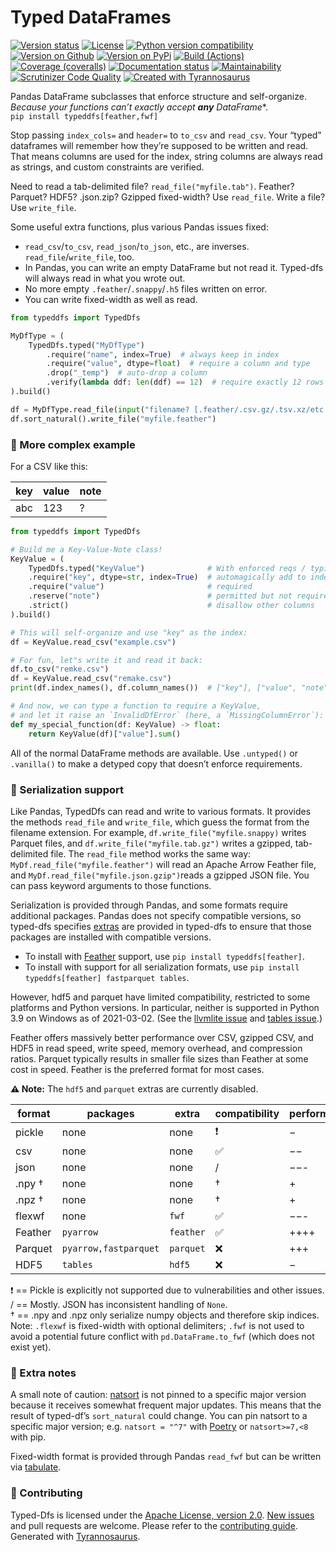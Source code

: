 # Typed DataFrames

[![Version status](https://img.shields.io/pypi/status/typeddfs?label=status)](https://pypi.org/project/typeddfs)
[![License](https://img.shields.io/badge/License-Apache%202.0-blue.svg)](https://opensource.org/licenses/Apache-2.0)
[![Python version compatibility](https://img.shields.io/pypi/pyversions/typeddfs?label=Python)](https://pypi.org/project/typeddfs)
[![Version on Github](https://img.shields.io/github/v/release/dmyersturnbull/typed-dfs?include_prereleases&label=GitHub)](https://github.com/dmyersturnbull/typed-dfs/releases)
[![Version on PyPi](https://img.shields.io/pypi/v/typeddfs?label=PyPi)](https://pypi.org/project/typeddfs)
[![Build (Actions)](https://img.shields.io/github/workflow/status/dmyersturnbull/typed-dfs/Build%20&%20test?label=Tests)](https://github.com/dmyersturnbull/typed-dfs/actions)
[![Coverage (coveralls)](https://coveralls.io/repos/github/dmyersturnbull/typed-dfs/badge.svg?branch=main&service=github)](https://coveralls.io/github/dmyersturnbull/typed-dfs?branch=main)
[![Documentation status](https://readthedocs.org/projects/typed-dfs/badge)](https://typed-dfs.readthedocs.io/en/stable/)
[![Maintainability](https://api.codeclimate.com/v1/badges/6b804351b6ba5e7694af/maintainability)](https://codeclimate.com/github/dmyersturnbull/typed-dfs/maintainability)
[![Scrutinizer Code Quality](https://scrutinizer-ci.com/g/dmyersturnbull/typed-dfs/badges/quality-score.png?b=main)](https://scrutinizer-ci.com/g/dmyersturnbull/typed-dfs/?branch=main)
[![Created with Tyrannosaurus](https://img.shields.io/badge/Created_with-Tyrannosaurus-0000ff.svg)](https://github.com/dmyersturnbull/tyrannosaurus)


Pandas DataFrame subclasses that enforce structure and self-organize.  
*Because your functions can’t exactly accept **any**  DataFrame**.  
`pip install typeddfs[feather,fwf]`

Stop passing `index_cols=` and `header=` to `to_csv` and `read_csv`.
Your “typed” dataframes will remember how they’re supposed to be written and read.
That means columns are used for the index, string columns are always read as strings,
and custom constraints are verified.

Need to read a tab-delimited file? `read_file("myfile.tab")`.
Feather? Parquet? HDF5? .json.zip? Gzipped fixed-width?
Use `read_file`. Write a file? Use `write_file`.

Some useful extra functions, plus various Pandas issues fixed:
- `read_csv`/`to_csv`,  `read_json`/`to_json`, etc., are inverses.
  `read_file`/`write_file`, too.
- In Pandas, you can write an empty DataFrame but not read it.
  Typed-dfs will always read in what you wrote out.
- No more empty `.feather`/`.snappy`/`.h5` files written on error.
- You can write fixed-width as well as read.


```python
from typeddfs import TypedDfs

MyDfType = (
    TypedDfs.typed("MyDfType")
        .require("name", index=True)  # always keep in index
        .require("value", dtype=float)  # require a column and type
        .drop("_temp")  # auto-drop a column
        .verify(lambda ddf: len(ddf) == 12)  # require exactly 12 rows
).build()

df = MyDfType.read_file(input("filename? [.feather/.csv.gz/.tsv.xz/etc.]"))
df.sort_natural().write_file("myfile.feather")
```

### 🎨 More complex example

For a CSV like this:

| key   | value  | note |
| ----- | ------ | ---- |
| abc   | 123    | ?    |

```python
from typeddfs import TypedDfs

# Build me a Key-Value-Note class!
KeyValue = (
    TypedDfs.typed("KeyValue")              # With enforced reqs / typing
    .require("key", dtype=str, index=True)  # automagically add to index
    .require("value")                       # required
    .reserve("note")                        # permitted but not required
    .strict()                               # disallow other columns
).build()

# This will self-organize and use "key" as the index:
df = KeyValue.read_csv("example.csv")

# For fun, let"s write it and read it back:
df.to_csv("remke.csv")
df = KeyValue.read_csv("remake.csv")
print(df.index_names(), df.column_names())  # ["key"], ["value", "note"]

# And now, we can type a function to require a KeyValue,
# and let it raise an `InvalidDfError` (here, a `MissingColumnError`):
def my_special_function(df: KeyValue) -> float:
    return KeyValue(df)["value"].sum()
```

All of the normal DataFrame methods are available.
Use `.untyped()` or `.vanilla()` to make a detyped copy that doesn’t enforce requirements.

### 🔌 Serialization support

Like Pandas, TypedDfs can read and write to various formats.
It provides the methods `read_file` and `write_file`, which guess the format from the
filename extension. For example, `df.write_file("myfile.snappy)` writes Parquet files,
and `df.write_file("myfile.tab.gz")` writes a gzipped, tab-delimited file.
The `read_file` method works the same way: `MyDf.read_file("myfile.feather")` will
read an Apache Arrow Feather file, and `MyDf.read_file("myfile.json.gzip")`reads
a gzipped JSON file. You can pass keyword arguments to those functions.

Serialization is provided through Pandas, and some formats require additional packages.
Pandas does not specify compatible versions, so typed-dfs specifies
[extras](https://python-poetry.org/docs/pyproject/#extras) are provided in typed-dfs
to ensure that those packages are installed with compatible versions.
- To install with [Feather](https://arrow.apache.org/docs/python/feather.html) support,
  use `pip install typeddfs[feather]`.
- To install with support for all serialization formats,
  use `pip install typeddfs[feather] fastparquet tables`.

However, hdf5 and parquet have limited compatibility,
restricted to some platforms and Python versions.
In particular, neither is supported in Python 3.9 on Windows as of 2021-03-02.
(See the [llvmlite issue](https://github.com/numba/llvmlite/issues/669)
and [tables issue](https://github.com/PyTables/PyTables/issues/854).)

Feather offers massively better performance over CSV, gzipped CSV, and HDF5
in read speed, write speed, memory overhead, and compression ratios.
Parquet typically results in smaller file sizes than Feather at some cost in speed.
Feather is the preferred format for most cases.

**⚠ Note:** The `hdf5` and `parquet` extras are currently disabled.

| format   | packages              | extra     | compatibility | performance  |
| -------- | --------------------  | --------- | ------------- | ------------ |
| pickle   | none                  | none      | ❗ ️           | −           |
| csv      | none                  | none      | ✅             | −−          |
| json     | none                  | none      | /️            | −−-         |
| .npy †   | none                  | none      | †️            | +           |
| .npz †   | none                  | none      | †️            | +           |
| flexwf   | none                  | `fwf`     | ✅             | −−-         |
| Feather  | `pyarrow`             | `feather` | ✅             | ++++        |
| Parquet  | `pyarrow,fastparquet` | `parquet` | ❌             | +++         |
| HDF5     | `tables`              | `hdf5`    | ❌             | −           |

❗ == Pickle is explicitly not supported due to vulnerabilities and other issues.  
/ == Mostly. JSON has inconsistent handling of `None`.  
† == .npy and .npz only serialize numpy objects and therefore skip indices.  
Note: `.flexwf` is fixed-width with optional delimiters; `.fwf` is not used
to avoid a potential future conflict with `pd.DataFrame.to_fwf` (which does not exist yet).

### 📝 Extra notes

A small note of caution: [natsort](https://github.com/SethMMorton/natsort) is not pinned
to a specific major version because it receives somewhat frequent major updates.
This means that the result of typed-df’s `sort_natural` could change.
You can pin natsort to a specific major version;
e.g. `natsort = "^7"` with [Poetry](https://python-poetry.org/) or `natsort>=7,<8` with pip.

Fixed-width format is provided through Pandas `read_fwf` but can be written
via [tabulate](https://pypi.org/project/tabulate/).

### 🍁 Contributing

Typed-Dfs is licensed under the [Apache License, version 2.0](https://www.apache.org/licenses/LICENSE-2.0).
[New issues](https://github.com/dmyersturnbull/typed-dfs/issues) and pull requests are welcome.
Please refer to the [contributing guide](https://github.com/dmyersturnbull/typed-dfs/blob/main/CONTRIBUTING.md).
Generated with [Tyrannosaurus](https://github.com/dmyersturnbull/tyrannosaurus).
